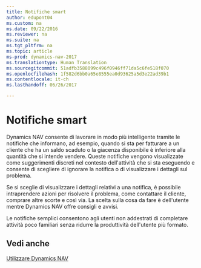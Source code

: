 ```yaml
---
title: Notifiche smart
author: edupont04
ms.custom: na
ms.date: 09/22/2016
ms.reviewer: na
ms.suite: na
ms.tgt_pltfrm: na
ms.topic: article
ms-prod: dynamics-nav-2017
ms.translationtype: Human Translation
ms.sourcegitcommit: 51adfb3588099c496f0946ff71da5c6fe518f070
ms.openlocfilehash: 1f582d6bb0a65e8555ea0d93625a5d3e22ad39b1
ms.contentlocale: it-ch
ms.lasthandoff: 06/26/2017

---
```


# <a name="smart-notifications"></a>Notifiche smart
Dynamics NAV consente di lavorare in modo più intelligente tramite le notifiche che informano, ad esempio, quando si sta per fatturare a un cliente che ha un saldo scaduto o la giacenza disponibile è inferiore alla quantità che si intende vendere. Queste notifiche vengono visualizzate come suggerimenti discreti nel contesto dell'attività che si sta eseguendo e consente di scegliere di ignorare la notifica o di visualizzare i dettagli sul problema.  

Se si sceglie di visualizzare i dettagli relativi a una notifica, è possibile intraprendere azioni per risolvere il problema, come contattare il cliente, comprare altre scorte e così via. La scelta sulla cosa da fare è dell'utente mentre Dynamics NAV offre consigli e avvisi.  

Le notifiche semplici consentono agli utenti non addestrati di completare attività poco familiari senza ridurre la produttività dell'utente più formato.

## <a name="see-also"></a>Vedi anche
[Utilizzare Dynamics NAV](ui-work-product.md)

